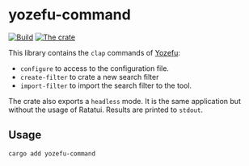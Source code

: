 # yozefu-command

[![Build](https://github.com/MAIF/yozefu/actions/workflows/build.yml/badge.svg)](https://github.com/MAIF/yozefu/actions/workflows/build.yml)
[![The crate](https://img.shields.io/crates/v/yozefu-command.svg)](https://crates.io/crates/yozefu-command)


This library contains the `clap` commands of [Yozefu](https://github.com/MAIF/yozefu):
 - `configure` to access to the configuration file.
 - `create-filter` to crate a new search filter
 - `import-filter` to import the search filter to the tool.


The crate also exports a `headless` mode. It is the same application but without the usage of Ratatui. Results are printed to `stdout`.


## Usage

```bash
cargo add yozefu-command
```